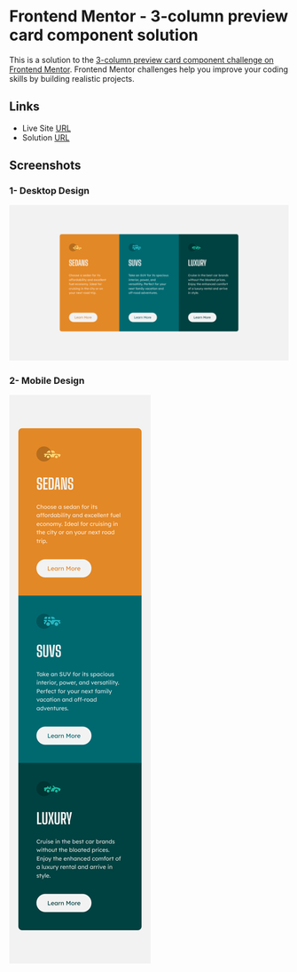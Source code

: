 # Frontend Mentor - 3-column preview card component solution

This is a solution to the [3-column preview card component challenge on Frontend Mentor](https://www.frontendmentor.io/challenges/3column-preview-card-component-pH92eAR2-). Frontend Mentor challenges help you improve your coding skills by building realistic projects.

## Links

- Live Site [URL](https://mhmd-tarek-mhmd.github.io/3-column-preview-card-component)
- Solution [URL](https://www.frontendmentor.io/solutions/3-column-preview-card-component-)

## Screenshots

### 1- Desktop Design

![](screenshots/desktop.png)

### 2- Mobile Design

![](screenshots/mobile.png)
